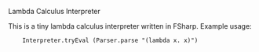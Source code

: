﻿Lambda Calculus Interpreter

This is a tiny lambda calculus interpreter written in FSharp. Example usage:

		Interpreter.tryEval (Parser.parse "(lambda x. x)")
